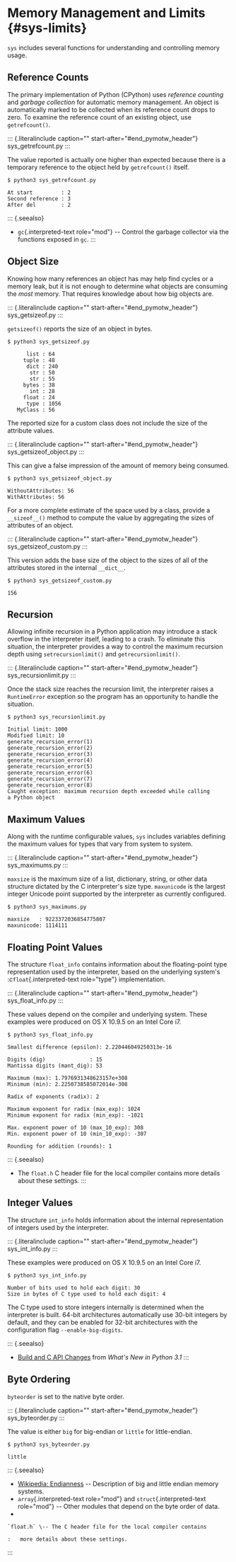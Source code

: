 Memory Management and Limits {#sys-limits}
============================

`sys` includes several functions for understanding and controlling
memory usage.

Reference Counts
----------------

The primary implementation of Python (CPython) uses *reference counting*
and *garbage collection* for automatic memory management. An object is
automatically marked to be collected when its reference count drops to
zero. To examine the reference count of an existing object, use
`getrefcount()`.

::: {.literalinclude caption="" start-after="#end_pymotw_header"}
sys\_getrefcount.py
:::

The value reported is actually one higher than expected because there is
a temporary reference to the object held by `getrefcount()` itself.

``` {.sourceCode .none}
$ python3 sys_getrefcount.py

At start         : 2
Second reference : 3
After del        : 2
```

::: {.seealso}
-   `gc`{.interpreted-text role="mod"} \-- Control the garbage collector
    via the functions exposed in `gc`.
:::

Object Size
-----------

Knowing how many references an object has may help find cycles or a
memory leak, but it is not enough to determine what objects are
consuming the *most* memory. That requires knowledge about how big
objects are.

::: {.literalinclude caption="" start-after="#end_pymotw_header"}
sys\_getsizeof.py
:::

`getsizeof()` reports the size of an object in bytes.

``` {.sourceCode .none}
$ python3 sys_getsizeof.py

      list : 64
     tuple : 48
      dict : 240
       str : 50
       str : 55
     bytes : 38
       int : 28
     float : 24
      type : 1056
   MyClass : 56
```

The reported size for a custom class does not include the size of the
attribute values.

::: {.literalinclude caption="" start-after="#end_pymotw_header"}
sys\_getsizeof\_object.py
:::

This can give a false impression of the amount of memory being consumed.

``` {.sourceCode .none}
$ python3 sys_getsizeof_object.py

WithoutAttributes: 56
WithAttributes: 56
```

For a more complete estimate of the space used by a class, provide a
`__sizeof__()` method to compute the value by aggregating the sizes of
attributes of an object.

::: {.literalinclude caption="" start-after="#end_pymotw_header"}
sys\_getsizeof\_custom.py
:::

This version adds the base size of the object to the sizes of all of the
attributes stored in the internal `__dict__`.

``` {.sourceCode .none}
$ python3 sys_getsizeof_custom.py

156
```

Recursion
---------

Allowing infinite recursion in a Python application may introduce a
stack overflow in the interpreter itself, leading to a crash. To
eliminate this situation, the interpreter provides a way to control the
maximum recursion depth using `setrecursionlimit()` and
`getrecursionlimit()`.

::: {.literalinclude caption="" start-after="#end_pymotw_header"}
sys\_recursionlimit.py
:::

Once the stack size reaches the recursion limit, the interpreter raises
a `RuntimeError` exception so the program has an opportunity to handle
the situation.

``` {.sourceCode .none}
$ python3 sys_recursionlimit.py

Initial limit: 1000
Modified limit: 10
generate_recursion_error(1)
generate_recursion_error(2)
generate_recursion_error(3)
generate_recursion_error(4)
generate_recursion_error(5)
generate_recursion_error(6)
generate_recursion_error(7)
generate_recursion_error(8)
Caught exception: maximum recursion depth exceeded while calling
a Python object
```

Maximum Values
--------------

Along with the runtime configurable values, `sys` includes variables
defining the maximum values for types that vary from system to system.

::: {.literalinclude caption="" start-after="#end_pymotw_header"}
sys\_maximums.py
:::

`maxsize` is the maximum size of a list, dictionary, string, or other
data structure dictated by the C interpreter\'s size type. `maxunicode`
is the largest integer Unicode point supported by the interpreter as
currently configured.

``` {.sourceCode .none}
$ python3 sys_maximums.py

maxsize   : 9223372036854775807
maxunicode: 1114111
```

Floating Point Values
---------------------

The structure `float_info` contains information about the floating-point
type representation used by the interpreter, based on the underlying
system\'s :c`float`{.interpreted-text role="type"} implementation.

::: {.literalinclude caption="" start-after="#end_pymotw_header"}
sys\_float\_info.py
:::

These values depend on the compiler and underlying system. These
examples were produced on OS X 10.9.5 on an Intel Core i7.

``` {.sourceCode .none}
$ python3 sys_float_info.py

Smallest difference (epsilon): 2.220446049250313e-16

Digits (dig)              : 15
Mantissa digits (mant_dig): 53

Maximum (max): 1.7976931348623157e+308
Minimum (min): 2.2250738585072014e-308

Radix of exponents (radix): 2

Maximum exponent for radix (max_exp): 1024
Minimum exponent for radix (min_exp): -1021

Max. exponent power of 10 (max_10_exp): 308
Min. exponent power of 10 (min_10_exp): -307

Rounding for addition (rounds): 1
```

::: {.seealso}
-   The `float.h` C header file for the local compiler contains more
    details about these settings.
:::

Integer Values
--------------

The structure `int_info` holds information about the internal
representation of integers used by the interpreter.

::: {.literalinclude caption="" start-after="#end_pymotw_header"}
sys\_int\_info.py
:::

These examples were produced on OS X 10.9.5 on an Intel Core i7.

``` {.sourceCode .none}
$ python3 sys_int_info.py

Number of bits used to hold each digit: 30
Size in bytes of C type used to hold each digit: 4
```

The C type used to store integers internally is determined when the
interpreter is built. 64-bit architectures automatically use 30-bit
integers by default, and they can be enabled for 32-bit architectures
with the configuration flag `--enable-big-digits`.

::: {.seealso}
-   [Build and C API
    Changes](https://docs.python.org/3.1/whatsnew/3.1.html#build-and-c-api-changes)
    from *What\'s New in Python 3.1*
:::

Byte Ordering
-------------

`byteorder` is set to the native byte order.

::: {.literalinclude caption="" start-after="#end_pymotw_header"}
sys\_byteorder.py
:::

The value is either `big` for big-endian or `little` for little-endian.

``` {.sourceCode .none}
$ python3 sys_byteorder.py

little
```

::: {.seealso}
-   [Wikipedia: Endianness](https://en.wikipedia.org/wiki/Byte_order)
    \-- Description of big and little endian memory systems.
-   `array`{.interpreted-text role="mod"} and `struct`{.interpreted-text
    role="mod"} \-- Other modules that depend on the byte order of data.
-   

    `float.h` \-- The C header file for the local compiler contains

    :   more details about these settings.
:::
